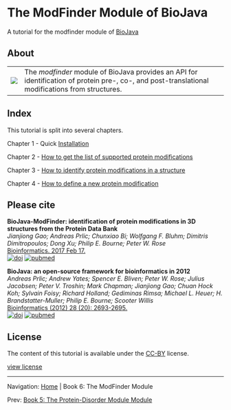 The ModFinder Module of BioJava
=====================================================

A tutorial for the modfinder module of [BioJava](http://www.biojava.org)

## About
<table>
    <tr>
        <td>
            <img src='https://cloud.githubusercontent.com/assets/840895/22190971/fe5cd304-e0f4-11e6-9eb5-c1b071312081.png'>
        </td>
        <td>
            The <i>modfinder</i> module of BioJava provides an API for identification of protein pre-, co-, and post-translational modifications from structures.
        </td>
    </tr>
</table>   

## Index

This tutorial is split into several chapters.

Chapter 1 - Quick [Installation](installation.md)

Chapter 2 - [How to get the list of supported protein modifications](supported-protein-modifications.md)

Chapter 3 - [How to identify protein modifications in a structure](identify-protein-modifications.md)

Chapter 4 - [How to define a new protein modification](add-protein-modification.md)

## Please cite

**BioJava-ModFinder: identification of protein modifications in 3D structures from the Protein Data Bank**<br/>
*Jianjiong Gao; Andreas Prlic; Chunxiao Bi; Wolfgang F. Bluhm; Dimitris Dimitropoulos; Dong Xu; Philip E. Bourne; Peter W. Rose* <br/>
[Bioinformatics. 2017 Feb 17.](https://academic.oup.com/bioinformatics/article-lookup/doi/10.1093/bioinformatics/btx101) <br/>
[![doi](http://img.shields.io/badge/doi-10.1093%2Fbioinformatics%2Fbtx101-blue.svg?style=flat)](https://doi.org/10.1093/bioinformatics/btx101) [![pubmed](http://img.shields.io/badge/pubmed-28334105-blue.svg?style=flat)](http://www.ncbi.nlm.nih.gov/pubmed/28334105)

**BioJava: an open-source framework for bioinformatics in 2012**<br/>
*Andreas Prlic; Andrew Yates; Spencer E. Bliven; Peter W. Rose; Julius Jacobsen; Peter V. Troshin; Mark Chapman; Jianjiong Gao; Chuan Hock Koh; Sylvain Foisy; Richard Holland; Gediminas Rimsa; Michael L. Heuer; H. Brandstatter-Muller; Philip E. Bourne; Scooter Willis* <br/>
[Bioinformatics (2012) 28 (20): 2693-2695.](http://bioinformatics.oxfordjournals.org/content/28/20/2693.abstract) <br/>
[![doi](http://img.shields.io/badge/doi-10.1093%2Fbioinformatics%2Fbts494-blue.svg?style=flat)](http://bioinformatics.oxfordjournals.org/content/28/20/2693.abstract) [![pubmed](http://img.shields.io/badge/pubmed-22877863-blue.svg?style=flat)](http://www.ncbi.nlm.nih.gov/pubmed/22877863)


## License

The content of this tutorial is available under the [CC-BY](http://creativecommons.org/licenses/by/3.0/) license.

[view license](../license.md)



<!--automatically generated footer-->

---

Navigation:
[Home](../README.md)
| Book 6: The ModFinder Module

Prev: [Book 5: The Protein-Disorder Module Module](../protein-disorder/README.md)
